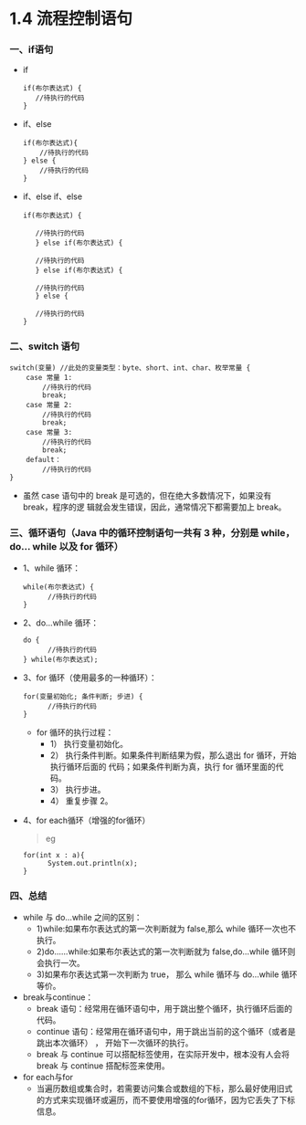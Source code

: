 # 1.4 流程控制语句

### 一、if语句

- if

  ```
  if(布尔表达式) {   
     //待执行的代码 
  } 
  ```

- if、else

  ```
  if(布尔表达式){   
      //待执行的代码 
  } else {   
      //待执行的代码 
  } 
  ```

- if、else if、else

  ```
  if(布尔表达式) {   
   
     //待执行的代码 
     } else if(布尔表达式) {   
   
     //待执行的代码 
     } else if(布尔表达式) {   
   
     //待执行的代码 
     } else {   
   
     //待执行的代码 
  }
  ```

### 二、switch 语句

```
switch(变量) //此处的变量类型：byte、short、int、char、枚举常量 {   
    case 常量 1:    
        //待执行的代码    
        break; 
    case 常量 2:    
        //待执行的代码    
        break; 
    case 常量 3:    
        //待执行的代码    
        break;   
    default：    
        //待执行的代码 
} 
```

- 虽然 case 语句中的 break 是可选的，但在绝大多数情况下，如果没有 break，程序的逻 辑就会发生错误，因此，通常情况下都需要加上 break。

### 三、循环语句（Java 中的循环控制语句一共有 3 种，分别是 while，do… while 以及 for 循环）

- 1、while 循环：

  ```
  while(布尔表达式) {   
        //待执行的代码 
  } 
  ```

- 2、do…while 循环：

  ```
  do {   
        //待执行的代码 
  } while(布尔表达式);
  ```

- 3、for 循环（使用最多的一种循环）：

  ```
  for(变量初始化; 条件判断; 步进) {   
        //待执行的代码 
  }
  ```

  - for 循环的执行过程：
    - 1） 执行变量初始化。
    - 2） 执行条件判断。如果条件判断结果为假，那么退出 for 循环，开始执行循环后面的 代码；如果条件判断为真，执行 for 循环里面的代码。
    - 3） 执行步进。
    - 4） 重复步骤 2。

- 4、for each循环（增强的for循环）

  > eg

  ```
  for(int x : a){
        System.out.println(x);
  }
  ```

### 四、总结

- while 与 do…while 之间的区别：
  - 1)while:如果布尔表达式的第一次判断就为 false,那么 while 循环一次也不执行。
  - 2)do......while:如果布尔表达式的第一次判断就为 false,do…while 循环则会执行一次。
  - 3)如果布尔表达式第一次判断为 true， 那么 while 循环与 do…while 循环等价。
- break与continue：
  - break 语句：经常用在循环语句中，用于跳出整个循环，执行循环后面的代码。
  - continue 语句：经常用在循环语句中，用于跳出当前的这个循环（或者是跳出本次循环） ， 开始下一次循环的执行。
  - break 与 continue 可以搭配标签使用，在实际开发中，根本没有人会将 break 与 continue 搭配标签来使用。
- for each与for
  - 当遍历数组或集合时，若需要访问集合或数组的下标，那么最好使用旧式的方式来实现循环或遍历，而不要使用增强的for循环，因为它丢失了下标信息。